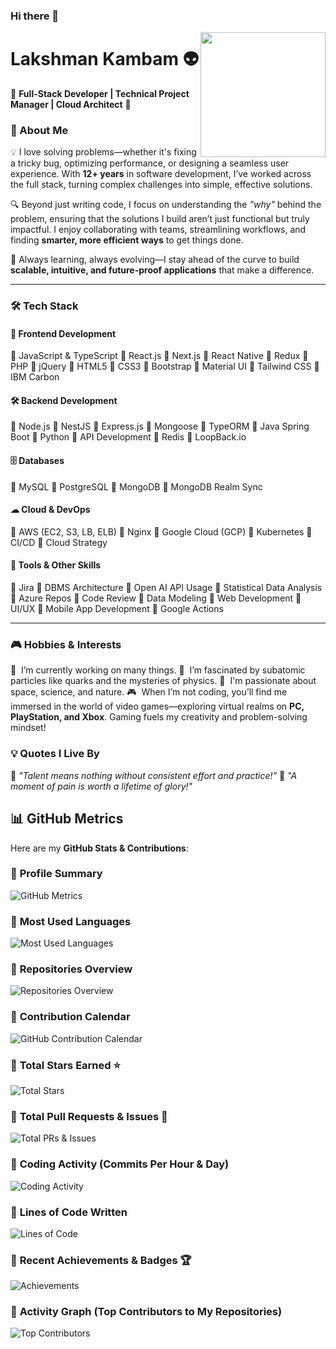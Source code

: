 ### Hi there 👋  

<!--  
**klakshman318/klakshman318** is a ✨ _special_ ✨ repository because its `README.md` (this file) appears on your GitHub profile.  
-->  

<img align='right' src='http://www.lakshmankambam.com/Lakshman.png' width='200' />  

# Lakshman Kambam 👽  
🚀 **Full-Stack Developer | Technical Project Manager | Cloud Architect** 🚀  

### 🚀 About Me  
💡 I love solving problems—whether it's fixing a tricky bug, optimizing performance, or designing a seamless user experience. With **12+ years** in software development, I’ve worked across the full stack, turning complex challenges into simple, effective solutions.  

🔍 Beyond just writing code, I focus on understanding the *"why"* behind the problem, ensuring that the solutions I build aren’t just functional but truly impactful. I enjoy collaborating with teams, streamlining workflows, and finding **smarter, more efficient ways** to get things done.  

🚀 Always learning, always evolving—I stay ahead of the curve to build **scalable, intuitive, and future-proof applications** that make a difference.  

---

### 🛠️ Tech Stack

#### 🎨 **Frontend Development**
🌱 JavaScript & TypeScript 🌱 React.js 🌱 Next.js 🌱 React Native 🌱 Redux 🌱 PHP 🌱 jQuery 🌱 HTML5 🌱 CSS3 🌱 Bootstrap 🌱 Material UI 🌱 Tailwind CSS 🌱 IBM Carbon

#### 🛠 **Backend Development**
🌱 Node.js 🌱 NestJS 🌱 Express.js 🌱 Mongoose 🌱 TypeORM 🌱 Java Spring Boot 🌱 Python 🌱 API Development 🌱 Redis 🌱 LoopBack.io  

#### 🗄 **Databases**
🌱 MySQL 🌱 PostgreSQL 🌱 MongoDB 🌱 MongoDB Realm Sync

#### ☁ **Cloud & DevOps**
🌱 AWS (EC2, S3, LB, ELB) 🌱 Nginx 🌱 Google Cloud (GCP) 🌱 Kubernetes 🌱 CI/CD 🌱 Cloud Strategy  

#### 🔧 **Tools & Other Skills**
🌱 Jira 🌱 DBMS Architecture 🌱 Open AI API Usage 🌱 Statistical Data Analysis 🌱 Azure Repos 🌱 Code Review 🌱 Data Modeling 🌱 Web Development 🌱 UI/UX 🌱 Mobile App Development 🌱 Google Actions

---

### 🎮 Hobbies & Interests
🧠  &nbsp;I’m currently working on many things.
🧬  &nbsp;I’m fascinated by subatomic particles like quarks and the mysteries of physics.
🌌  &nbsp;I'm passionate about space, science, and nature.
🎮  &nbsp;When I’m not coding, you’ll find me immersed in the world of video games—exploring virtual realms on **PC, PlayStation, and Xbox**. Gaming fuels my creativity and problem-solving mindset!

### 💡 Quotes I Live By
💎  *"Talent means nothing without consistent effort and practice!"*
💎  *"A moment of pain is worth a lifetime of glory!"*

## 📊 GitHub Metrics  

Here are my **GitHub Stats & Contributions**:

### 🔹 **Profile Summary**  
![GitHub Metrics](https://github.com/klakshman318/klakshman318/blob/master/github-metrics.svg)  

### 🔹 **Most Used Languages**  
![Most Used Languages](https://github.com/klakshman318/klakshman318/blob/master/languages.svg)  

### 🔹 **Repositories Overview**  
![Repositories Overview](https://github.com/klakshman318/klakshman318/blob/master/repos.svg)  

### 🔹 **Contribution Calendar**  
![GitHub Contribution Calendar](https://github.com/klakshman318/klakshman318/blob/master/iso-calendar.svg)  

### 🔹 **Total Stars Earned** ⭐  
![Total Stars](https://github.com/klakshman318/klakshman318/blob/master/stars.svg)  

### 🔹 **Total Pull Requests & Issues** 🔄  
![Total PRs & Issues](https://github.com/klakshman318/klakshman318/blob/master/prs-issues.svg)  

### 🔹 **Coding Activity (Commits Per Hour & Day)**  
![Coding Activity](https://github.com/klakshman318/klakshman318/blob/master/habits.svg)  

### 🔹 **Lines of Code Written**  
![Lines of Code](https://github.com/klakshman318/klakshman318/blob/master/lines.svg)  

### 🔹 **Recent Achievements & Badges** 🏆  
![Achievements](https://github.com/klakshman318/klakshman318/blob/master/achievements.svg)  

### 🔹 **Activity Graph (Top Contributors to My Repositories)**  
![Top Contributors](https://github.com/klakshman318/klakshman318/blob/master/contributors.svg)  

